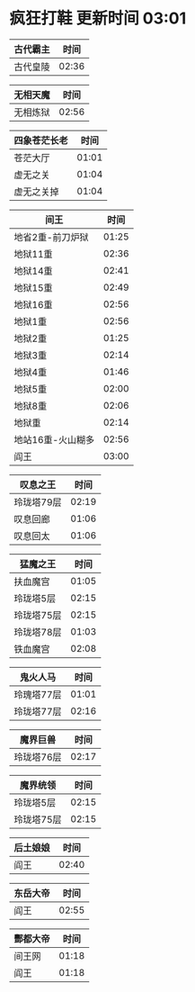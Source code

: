 # 疯狂打鞋 更新时间 03:01

| 古代霸主   | 时间    |
|--------|-------|
| 古代皇陵 | 02:36 |

| 无相天魔   | 时间    |
|--------|-------|
| 无相炼狱 | 02:56 |

| 四象苍茫长老   | 时间    |
|--------|-------|
| 苍茫大厅 | 01:01 |
| 虚无之关 | 01:04 |
| 虚无之关掉 | 01:04 |

| 间王   | 时间    |
|--------|-------|
| 地省2重-前刀炉狱 | 01:25 |
| 地狱11重 | 02:36 |
| 地狱14重 | 02:41 |
| 地狱15重 | 02:49 |
| 地狱16重 | 02:56 |
| 地狱1重 | 02:56 |
| 地狱2重 | 01:25 |
| 地狱3重 | 02:14 |
| 地狱4重 | 01:46 |
| 地狱5重 | 02:00 |
| 地狱8重 | 02:06 |
| 地狱重 | 02:14 |
| 地站16重-火山糊多 | 02:56 |
| 阎王 | 03:00 |

| 叹息之王   | 时间    |
|--------|-------|
| 玲珑塔79层 | 02:19 |
| 叹息回廊 | 01:06 |
| 叹息回太 | 01:06 |

| 猛魔之王   | 时间    |
|--------|-------|
| 扶血魔宫 | 01:05 |
| 玲珑塔5层 | 02:15 |
| 玲珑塔75层 | 02:15 |
| 玲珑塔78层 | 01:03 |
| 铁血魔宫 | 02:08 |

| 鬼火人马   | 时间    |
|--------|-------|
| 玲瑰塔77层 | 01:01 |
| 玲珑塔77层 | 02:16 |

| 魔界巨兽   | 时间    |
|--------|-------|
| 玲珑塔76层 | 02:17 |

| 魔界统领   | 时间    |
|--------|-------|
| 玲珑塔5层 | 02:15 |
| 玲珑塔75层 | 02:15 |

| 后土娘娘   | 时间    |
|--------|-------|
| 阎王 | 02:40 |

| 东岳大帝   | 时间    |
|--------|-------|
| 阎王 | 02:55 |

| 酆都大帝   | 时间    |
|--------|-------|
| 间王网 | 01:18 |
| 阎王 | 01:18 |